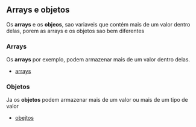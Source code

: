 ## Arrays e objetos

Os **arrays** e os **objeos**, sao variaveis que contém mais de um valor dentro delas, porem as arrays e os objetos sao bem diferentes

### Arrays

Os **arrays** por exemplo, podem armazenar mais de um valor dentro delas.

- [arrays](/javascript%20puro/pt5/arrays.md)

### Objetos

Ja os **objetos** podem armazenar mais de um valor ou mais de um tipo de valor

- [obejtos](/javascript%20puro/pt5/objetos.md)